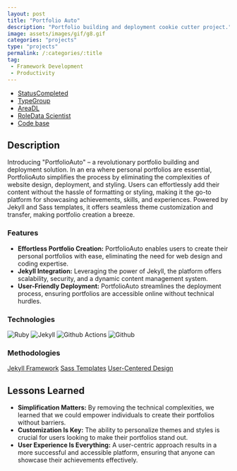 ```yaml
---
layout: post
title: "Portfolio Auto"
description: "Portfolio building and deployment cookie cutter project."
image: assets/images/gif/g8.gif
categories: "projects"
type: "projects"
permalink: /:categories/:title
tag:
 - Framework Development
 - Productivity
---
```


<div id="main">
	<section id='second'>
		<div class="inner no-padding">
			<div class="tag-container">
                    <ul class="actions">
                        <li><a href="#" class="button special small disable">Status</a><a href="#" class="button small disable">Completed</a></li>
                        <li><a href="#" class="button special small disable">Type</a><a href="#" class="button small disable">Group</a></li>
                        <li><a href="#" class="button special small disable">Area</a><a href="#" class="button small disable">DL</a></li>
						<li><a href="#" class="button special small disable">Role</a><a href="#" class="button small disable">Data Scientist</a></li>
						<li><a href="#" class="button special small disable"><i class="fab fa-github"></i></a><a href="#link" class="button small">Code base</a></li>
                    </ul>
            </div>
			<div>
				<h2>Description</h2>
				<p>Introducing "PortfolioAuto" – a revolutionary portfolio building and deployment solution. In an era where personal portfolios are essential, PortfolioAuto simplifies the process by eliminating the complexities of website design, deployment, and styling. Users can effortlessly add their content without the hassle of formatting or styling, making it the go-to platform for showcasing achievements, skills, and experiences. Powered by Jekyll and Sass templates, it offers seamless theme customization and transfer, making portfolio creation a breeze.</p>
					<h3>Features</h3>
					<ul class='fa-ul'>
						<li><i class="fa-li fa fa-check-square"></i><b>Effortless Portfolio Creation:</b> PortfolioAuto enables users to create their personal portfolios with ease, eliminating the need for web design and coding expertise.</li>
						<li><i class="fa-li fa fa-check-square"></i><b>Jekyll Integration:</b> Leveraging the power of Jekyll, the platform offers scalability, security, and a dynamic content management system.</li>
						<li><i class="fa-li fa fa-check-square"></i><b>User-Friendly Deployment:</b> PortfolioAuto streamlines the deployment process, ensuring portfolios are accessible online without technical hurdles.</li>
					</ul>
			</div>
			<div class="row">
				<div class="6u 12u$(small)">
					<h3>Technologies</h3>
					<div class='logos-container'>
						<img src="{{site.baseurl}}/assets/images/logos/ruby.png" alt="Ruby" class="logos">
						<img src="{{site.baseurl}}/assets/images/logos/jekyll.png" alt="Jekyll" class="logos">
						<img src="{{site.baseurl}}/assets/images/logos/github_actions.png" alt="Github Actions" class="logos">
						<img src="{{site.baseurl}}/assets/images/logos/github.png" alt="Github" class="logos">
					</div>
				</div>
				<div class="6u$ 12u$(small) ">
					<h3>Methodologies</h3>
					<p>
					  <a href="#" class="button small disable">Jekyll Framework</a>
					  <a href="#" class="button small disable">Sass Templates</a>
					  <a href="#" class="button small disable">User-Centered Design</a>
					</p>
				</div>
			</div>
		</div>
	</section>
	<section id='third'>
		<div class="inner no-padding">
			<!-- <div>
				<h2>Project Visualization</h2>
				<div id="slider">  
					<div class="slides">  
					<img src="https://hhsbanner.com/wp-content/uploads/2019/03/victoria_falls-900x300.jpg" width="100%" />
					</div>
					<div class="slides">  
					<img src="https://blog.cognifit.com/wp-content/uploads/2019/11/hiking-900x300.jpg" width="100%" />
					</div>
					<div class="slides">  
					<img src="https://travelfree.info/wp-content/uploads/2018/02/croatia-waterfall-in-deep-forest-of-Cr-12755165-900x300.jpg" width="100%" />
					</div> 
					<div class="slides">  
					<img src="https://www.piemonturismo.it/site/wp-content/uploads/2014/07/13-laghi-grande.jpg" width="100%" />
					</div> 
					<div class="slides">  
					<img src="https://improvephotography.com/wp-content/uploads/2017/09/Julian-Baird-20170914-3-900px.jpg" width="100%" />
					</div>  
				</div>
				<script src="{{ site.baseurl }}assets/js/image_slider.js"></script>
			</div> -->
			<div>
				<h2>Lessons Learned</h2>
				<ul class='fa-ul'>
					<li><i class="fa-li fa fa-check-square"></i><b>Simplification Matters:</b> By removing the technical complexities, we learned that we could empower individuals to create their portfolios without barriers.</li>
					<li><i class="fa-li fa fa-check-square"></i><b>Customization Is Key:</b> The ability to personalize themes and styles is crucial for users looking to make their portfolios stand out.</li>
					<li><i class="fa-li fa fa-check-square"></i><b>User Experience Is Everything:</b> A user-centric approach results in a more successful and accessible platform, ensuring that anyone can showcase their achievements effectively.</li>
				</ul>
			</div>
		</div>
	</section>
</div>



	

